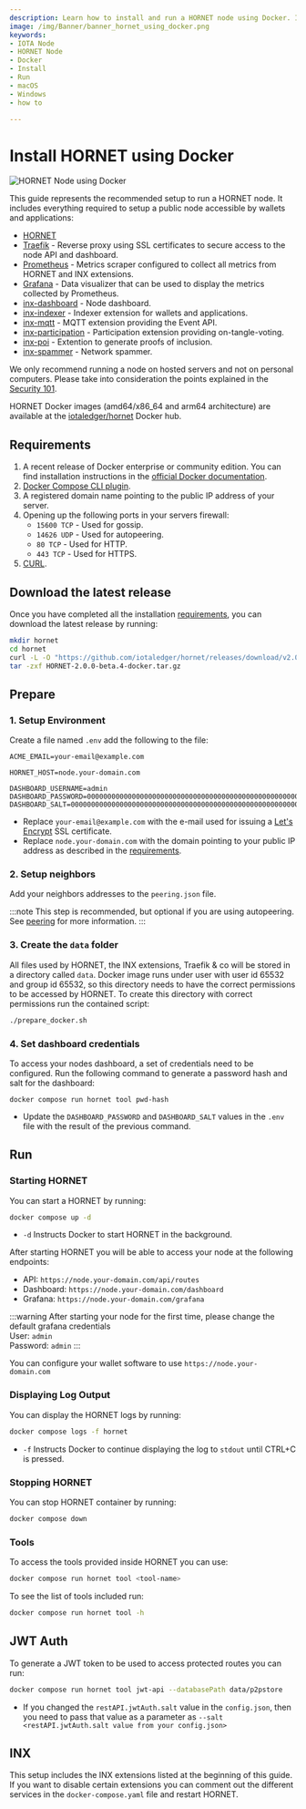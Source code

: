 ```yaml
---
description: Learn how to install and run a HORNET node using Docker. It is recommended for macOS and Windows.
image: /img/Banner/banner_hornet_using_docker.png
keywords:
- IOTA Node
- HORNET Node
- Docker
- Install
- Run
- macOS
- Windows
- how to

---
```


# Install HORNET using Docker

![HORNET Node using Docker](/img/Banner/banner_hornet_using_docker.png)

This guide represents the recommended setup to run a HORNET node.
It includes everything required to setup a public node accessible by wallets and applications:
- [HORNET](https://github.com/iotaledger/hornet)
- [Traefik](https://traefik.io) - Reverse proxy using SSL certificates to secure access to the node API and dashboard.
- [Prometheus](https://prometheus.io) - Metrics scraper configured to collect all metrics from HORNET and INX extensions.
- [Grafana](https://grafana.com) - Data visualizer that can be used to display the metrics collected by Prometheus.
- [inx-dashboard](https://github.com/iotaledger/inx-dashboard) - Node dashboard.
- [inx-indexer](https://github.com/iotaledger/inx-dashboard) - Indexer extension for wallets and applications.
- [inx-mqtt](https://github.com/iotaledger/inx-mqtt) - MQTT extension providing the Event API.
- [inx-participation](https://github.com/iotaledger/inx-participation) - Participation extension providing on-tangle-voting.
- [inx-poi](https://github.com/iotaledger/inx-poi) - Extention to generate proofs of inclusion.
- [inx-spammer](https://github.com/iotaledger/inx-spammer) - Network spammer.

We only recommend running a node on hosted servers and not on personal computers.
Please take into consideration the points explained in the [Security 101](https://wiki.iota.org/nodes/explanations/security_101#securing-your-device).

HORNET Docker images (amd64/x86_64 and arm64 architecture) are available at the [iotaledger/hornet](https://hub.docker.com/r/iotaledger/hornet) Docker hub.

## Requirements
1. A recent release of Docker enterprise or community edition. You can find installation instructions in the [official Docker documentation](https://docs.docker.com/engine/install/).
2. [Docker Compose CLI plugin](https://docs.docker.com/compose/install/compose-plugin/).
3. A registered domain name pointing to the public IP address of your server.
4. Opening up the following ports in your servers firewall:
   - `15600 TCP` - Used for gossip.
   - `14626 UDP` - Used for autopeering.
   - `80 TCP` - Used for HTTP.
   - `443 TCP` - Used for HTTPS.
5. [CURL](https://curl.se/).

## Download the latest release

Once you have completed all the installation [requirements](#requirements), you can download the latest release by running:

```sh
mkdir hornet
cd hornet
curl -L -O "https://github.com/iotaledger/hornet/releases/download/v2.0.0-beta.4/HORNET-2.0.0-beta.4-docker.tar.gz"
tar -zxf HORNET-2.0.0-beta.4-docker.tar.gz
```

## Prepare

### 1. Setup Environment

Create a file named `.env` add the following to the file:

```
ACME_EMAIL=your-email@example.com

HORNET_HOST=node.your-domain.com

DASHBOARD_USERNAME=admin
DASHBOARD_PASSWORD=0000000000000000000000000000000000000000000000000000000000000000
DASHBOARD_SALT=0000000000000000000000000000000000000000000000000000000000000000
```

* Replace `your-email@example.com` with the e-mail used for issuing a [Let's Encrypt](https://letsencrypt.org) SSL certificate.
* Replace `node.your-domain.com` with the domain pointing to your public IP address as described in the [requirements](#requirements). 

### 2. Setup neighbors

Add your neighbors addresses to the `peering.json` file.

:::note
This step is recommended, but optional if you are using autopeering.
See [peering](../references/peering.md) for more information.
:::


### 3. Create the `data` folder

All files used by HORNET, the INX extensions, Traefik & co will be stored in a directory called `data`.
Docker image runs under user with user id 65532 and group id 65532, so this directory needs to have the correct permissions to be accessed by HORNET.
To create this directory with correct permissions run the contained script:

```sh
./prepare_docker.sh
```

### 4. Set dashboard credentials

To access your nodes dashboard, a set of credentials need to be configured.
Run the following command to generate a password hash and salt for the dashboard:

```
docker compose run hornet tool pwd-hash
```

* Update the `DASHBOARD_PASSWORD` and `DASHBOARD_SALT` values in the `.env` file with the result of the previous command.

## Run

### Starting HORNET

You can start a HORNET by running:

```sh
docker compose up -d
```

* `-d` Instructs Docker to start HORNET in the background.

After starting HORNET you will be able to access your node at the following endpoints:
- API: `https://node.your-domain.com/api/routes`
- Dashboard: `https://node.your-domain.com/dashboard`
- Grafana: `https://node.your-domain.com/grafana`

:::warning
   After starting your node for the first time, please change the default grafana credentials<br />
   User: `admin`<br />
   Password: `admin`
:::

You can configure your wallet software to use `https://node.your-domain.com`

### Displaying Log Output

You can display the HORNET logs by running:
```sh
docker compose logs -f hornet
```

* `-f`
Instructs Docker to continue displaying the log to `stdout` until CTRL+C is pressed.

### Stopping HORNET

You can stop HORNET container by running:
```sh
docker compose down
```

### Tools

To access the tools provided inside HORNET you can use:
```sh
docker compose run hornet tool <tool-name>
```

To see the list of tools included run:
```sh
docker compose run hornet tool -h
```

## JWT Auth

To generate a JWT token to be used to access protected routes you can run:
```sh
docker compose run hornet tool jwt-api --databasePath data/p2pstore
```

* If you changed the `restAPI.jwtAuth.salt` value in the `config.json`, then you need to pass that value as a parameter as `--salt <restAPI.jwtAuth.salt value from your config.json>`

## INX

This setup includes the INX extensions listed at the beginning of this guide.
If you want to disable certain extensions you can comment out the different services in the `docker-compose.yaml` file and restart HORNET.

